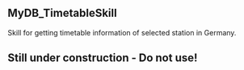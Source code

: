 ## MyDB_TimetableSkill
Skill for getting timetable information of selected station in Germany.
## Still under construction - Do not use!
